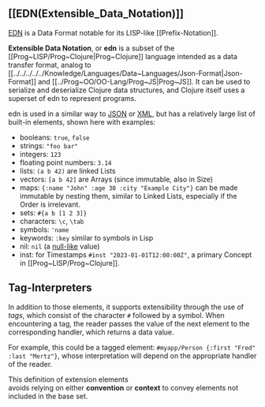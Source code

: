 
## [[EDN(Extensible_Data_Notation)]]

[EDN](https://en.wikipedia.org/wiki/Clojure#Extensible_Data_Notation) is a Data Format notable for its LISP-like [[Prefix-Notation]].

**Extensible Data Notation**, or **edn** is a subset of the [[Prog~LISP/Prog~Clojure|Prog~Clojure]] language intended as a data transfer format, analog to [[../../../../../Knowledge/Languages/Data~Languages/Json-Format|Json-Format]] and [[../Prog~OO/OO-Lang/Prog~JS|Prog~JS]]. 
It can be used to serialize and deserialize Clojure data structures, and Clojure itself uses a superset of edn to represent programs.

edn is used in a similar way to [JSON](https://en.wikipedia.org/wiki/JSON "JSON") or [XML](https://en.wikipedia.org/wiki/XML "XML"), but has a relatively large list of built-in elements, shown here with examples:
- booleans: `true`, `false` 
- strings: `"foo bar"` 
- integers: `123` 
- floating point numbers: `3.14` 
- lists: `(a b 42)`  are linked Lists 
- vectors: `[a b 42]` are Arrays (since immutable, also in Size)
- maps: `{:name "John" :age 30 :city "Example City"}` can be made immutable by nesting them, similar to Linked Lists, especially if the Order is irrelevant. 
- sets: `#{a b [1 2 3]}` 
- characters: `\c`, `\tab`  
- symbols: `'name` 
- keywords: `:key` similar to symbols in Lisp 
- nil: `nil` (a [null-like](https://en.wikipedia.org/wiki/Nullable_type "Nullable type") value)
- inst: for Timestamps `#inst "2023-01-01T12:00:00Z"`, a primary Concept in [[Prog~LISP/Prog~Clojure]]. 

## Tag-Interpreters 
In addition to those elements, it supports extensibility through the use of _tags_, which consist of the character `#` followed by a symbol. When encountering a tag, the reader passes the value of the next element to the corresponding handler, which returns a data value. 

For example, this could be a tagged element: `#myapp/Person {:first "Fred" :last "Mertz"}`, whose interpretation will depend on the appropriate handler of the reader.

This definition of extension elements  
avoids relying on either **convention** or **context** to convey elements not included in the base set. 

